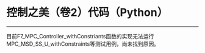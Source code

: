 # 控制之美（卷2）代码（Python）

---
目前F7_MPC_Controller_withConstriants函数的实现无法运行MPC_MSD_SS_U_withConstraints等测试用例，尚未找到原因。
